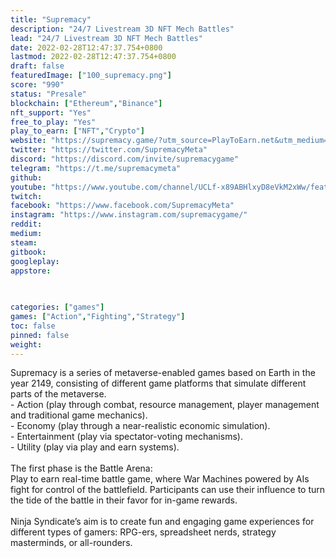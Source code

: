 ```yaml
---
title: "Supremacy"
description: "24/7 Livestream 3D NFT Mech Battles"
lead: "24/7 Livestream 3D NFT Mech Battles"
date: 2022-02-28T12:47:37.754+0800
lastmod: 2022-02-28T12:47:37.754+0800
draft: false
featuredImage: ["100_supremacy.png"]
score: "990"
status: "Presale"
blockchain: ["Ethereum","Binance"]
nft_support: "Yes"
free_to_play: "Yes"
play_to_earn: ["NFT","Crypto"]
website: "https://supremacy.game/?utm_source=PlayToEarn.net&utm_medium=organic&utm_campaign=gamepage"
twitter: "https://twitter.com/SupremacyMeta"
discord: "https://discord.com/invite/supremacygame"
telegram: "https://t.me/supremacymeta"
github: 
youtube: "https://www.youtube.com/channel/UCLf-x89ABHlxyD8eVkM2xWw/featured"
twitch: 
facebook: "https://www.facebook.com/SupremacyMeta"
instagram: "https://www.instagram.com/supremacygame/"
reddit: 
medium: 
steam: 
gitbook: 
googleplay: 
appstore: 

  
    
categories: ["games"]
games: ["Action","Fighting","Strategy"]
toc: false
pinned: false
weight: 
---
```

Supremacy is a series of metaverse-enabled games based on Earth in the year 2149, consisting of different game platforms that simulate different parts of the metaverse.<br> - Action (play through combat, resource management, player management and traditional game mechanics).<br> - Economy (play through a near-realistic economic simulation).<br> - Entertainment (play via spectator-voting mechanisms).<br> - Utility (play via play and earn systems).<br> <br> The first phase is the Battle Arena:<br> Play to earn real-time battle game, where War Machines powered by AIs fight for control of the battlefield. Participants can use their influence to turn the tide of the battle in their favor for in-game rewards.<br> <br> Ninja Syndicate’s aim is to create fun and engaging game experiences for different types of gamers: RPG-ers, spreadsheet nerds, strategy masterminds, or all-rounders.
